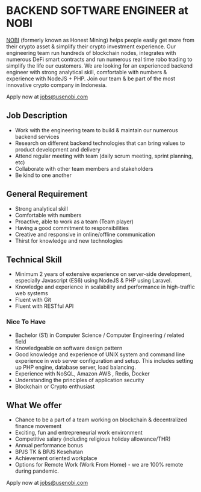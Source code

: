 # BACKEND SOFTWARE ENGINEER at NOBI
 
[NOBI](https://usenobi.com) (formerly known as Honest Mining) helps people easily get more from their crypto asset & simplify their crypto investment experience. Our engineering team run hundreds of blockchain nodes, integrates with numerous DeFi smart contracts and run numerous real time robo trading to simplify the life our customers. We are looking for an experienced backend engineer with strong analytical skill, comfortable with numbers & experience with NodeJS + PHP. Join our team & be part of the most innovative crypto company in Indonesia.

Apply now at [jobs@usenobi.com](jobs@usenobi.com)

## Job Description
- Work with the engineering team to build & maintain our numerous backend services
- Research on different backend technologies that can bring values to product development and delivery
- Attend regular meeting with team (daily scrum meeting, sprint planning, etc)
- Collaborate with other team members and stakeholders
- Be kind to one another

## General Requirement
- Strong analytical skill 
- Comfortable with numbers 
- Proactive, able to work as a team (Team player)
- Having a good commitment to responsibilities
- Creative and responsive in online/offline communication
- Thirst for knowledge and new technologies

## Technical Skill 
- Minimum 2 years of extensive experience on server-side development, especially Javascript (ES6) using NodeJS & PHP using Laravel.
- Knowledge and experience in scalability and performance in high-traffic web systems
- Fluent with Git
- Fluent with RESTful API

### Nice To Have
- Bachelor (S1) in Computer Science / Computer Engineering / related field
- Knowledgeable on software design pattern 
- Good knowledge and experience of UNIX system and command line experience in web server configuration and setup. This includes setting up PHP engine, database server, load balancing.
- Experience with NoSQL, Amazon AWS , Redis, Docker
- Understanding the principles of application security 
- Blockchain or Crypto enthusiast

## What We offer
- Chance to be a part of a team working on blockchain & decentralized finance movement
- Exciting, fun and entrepreneurial work environment
- Competitive salary (including religious holiday allowance/THR)
- Annual performance bonus
- BPJS TK & BPJS Kesehatan
- Achievement oriented workplace
- Options for Remote Work (Work From Home) - we are 100% remote during pandemic.

Apply now at [jobs@usenobi.com](jobs@usenobi.com)
